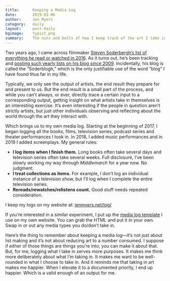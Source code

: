 ```yaml
---
title:      Keeping a Media Log
date:       2019-01-06
author:     Jen Myers
category:   daily
layout:     post-daily
bgimage:    typist.png
summary:    The nuts and bolts of how I keep track of the art I take in.
---
```


Two years ago, I came across filmmaker [Steven Soderbergh’s list of everything he read or watched in 2016](http://extension765.com/soderblogh/30-seen-read-2016). As it turns out, he’s been tracking and [posting such yearly lists on his blog since 2009](http://extension765.com/soderblogh). Incidentally, his blog is called the “Soderblogh,” which is the only justifiable use of the word “blog” I have found thus far in my life.

<!-- more -->

Typically, we only see the output of artists, the end result they prepare for and present to us. But the end result is a small part of the process, and while you can’t always, or ever, directly trace a certain input to a corresponding output, getting insight on what artists take in themselves is an interesting exercise. It’s even interesting if the people in question aren’t strictly artists, but just other individuals observing and reflecting about the world through the art they interact with.

Which brings us to my own media log. Starting at the beginning of 2017, I began logging all the books, films, television series, podcast series and theater performances I took in. In 2018, I added music performances and in 2019 I added screenplays. My general rules:

- **I log items when I finish them.** Long books often take several days and television series often take several weeks. Full disclosure, I’ve been slowly working my way through _Middlemarch_ for a year now. No judgment.
- **I treat collections as items.** For example, I don’t log an individual instance of a television show, but I’ll log when I complete the entire television series.
- **Rereads/rewatches/relistens count.** Good stuff needs repeated consideration.

I keep my logs on my website at: [jenmyers.net/log/](https://jenmyers.net/log/)

If you’re interested in a similar experiment, I put up the [media log template](https://github.com/jenmyers/media-log-template) I use on my own website. You can grab the HTML and put it in your own. Swap in or out any media types you do/don’t take in.

Here’s the thing to remember about keeping a media log—it’s not just about list making and it’s not about reducing art to a number consumed. I suppose if either of those things are things you’re into, you can make it about that. But, for me, logging what I take in serves more purposes. It makes me think more deliberately about what I’m taking in. It makes me want to be well-rounded in what I choose to take in. And it reminds me that taking in art makes me happier. When I elevate it to a documented priority, I end up happier. Which is a valid enough of an output for me.

<meta name="twitter:card" content="summary_large_image" />
<meta name="twitter:site" content="@antiheroine" />
<meta name="twitter:title" content="Keeping a Media Log" />
<meta name="twitter:description" content="The nuts and bolts of how I keep track of the art I take in." />
<meta name="twitter:image" content="https://jenmyers.net/images/typist.png" />
<meta name="twitter:image:alt" content="Vintage female writer smiling from her typewriter" />
